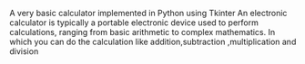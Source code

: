 A very basic calculator implemented in Python using Tkinter
An electronic calculator is typically a portable electronic device used to perform calculations, ranging from basic arithmetic to complex mathematics.
In which you can do the calculation like addition,subtraction ,multiplication and division
